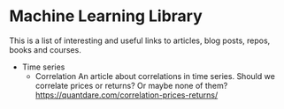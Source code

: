 # Machine Learning Library
This is a list of interesting and useful links to articles, blog posts, repos, books and courses.

* Time series
  * Correlation
  An article about correlations in time series. Should we correlate prices or returns? Or maybe none of them?
  https://quantdare.com/correlation-prices-returns/

